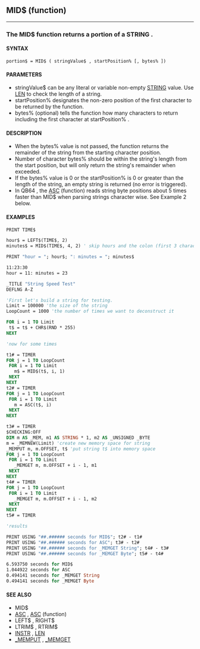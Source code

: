 ## MID$ (function)
---

### The MID$ function returns a portion of a STRING .

#### SYNTAX

`portion$ = MID$ ( stringValue$ , startPosition% [, bytes% ])`

#### PARAMETERS
* stringValue$ can be any literal or variable non-empty [STRING](./STRING.md) value. Use [LEN](./LEN.md) to check the length of a string.
* startPosition% designates the non-zero position of the first character to be returned by the function.
* bytes% (optional) tells the function how many characters to return including the first character at startPosition% .


#### DESCRIPTION
* When the bytes% value is not passed, the function returns the remainder of the string from the starting character position.
* Number of character bytes% should be within the string's length from the start position, but will only return the string's remainder when exceeded.
* If the bytes% value is 0 or the startPosition% is 0 or greater than the length of the string, an empty string is returned (no error is triggered).
* In QB64 , the [ASC](./ASC.md) (function) reads string byte positions about 5 times faster than MID$ when parsing strings character wise. See Example 2 below.


#### EXAMPLES
```vb
PRINT TIME$

hour$ = LEFT$(TIME$, 2)
minutes$ = MID$(TIME$, 4, 2) ' skip hours and the colon (first 3 characters)

PRINT "hour = "; hour$; ": minutes = "; minutes$
```
  
```vb
11:23:30
hour = 11: minutes = 23
```
  
```vb
_TITLE "String Speed Test"
DEFLNG A-Z

'First let's build a string for testing.
Limit = 100000 'the size of the string
LoopCount = 1000 'the number of times we want to deconstruct it

FOR i = 1 TO Limit
 t$ = t$ + CHR$(RND * 255)
NEXT

'now for some times

t1# = TIMER
FOR j = 1 TO LoopCount
 FOR i = 1 TO Limit
   m$ = MID$(t$, i, 1)
 NEXT
NEXT
t2# = TIMER
FOR j = 1 TO LoopCount
 FOR i = 1 TO Limit
   m = ASC(t$, i)
 NEXT
NEXT

t3# = TIMER
$CHECKING:OFF
DIM m AS _MEM, m1 AS STRING * 1, m2 AS _UNSIGNED _BYTE
m = _MEMNEW(Limit) 'create new memory space for string
_MEMPUT m, m.OFFSET, t$ 'put string t$ into memory space
FOR j = 1 TO LoopCount
 FOR i = 1 TO Limit
   _MEMGET m, m.OFFSET + i - 1, m1
 NEXT
NEXT
t4# = TIMER
FOR j = 1 TO LoopCount
 FOR i = 1 TO Limit
   _MEMGET m, m.OFFSET + i - 1, m2
 NEXT
NEXT
t5# = TIMER

'results

PRINT USING "##.###### seconds for MID$"; t2# - t1#
PRINT USING "##.###### seconds for ASC"; t3# - t2#
PRINT USING "##.###### seconds for _MEMGET String"; t4# - t3#
PRINT USING "##.###### seconds for _MEMGET Byte"; t5# - t4#
```
  
```vb
6.593750 seconds for MID$
1.044922 seconds for ASC
0.494141 seconds for _MEMGET String
0.494141 seconds for _MEMGET Byte
```
  


#### SEE ALSO
* MID$
* [ASC](./ASC.md) , [ASC](./ASC.md) (function)
* LEFT$ , RIGHT$
* LTRIM$ , RTRIM$
* [INSTR](./INSTR.md) , [LEN](./LEN.md)
* [_MEMPUT](./_MEMPUT.md) , [_MEMGET](./_MEMGET.md)
